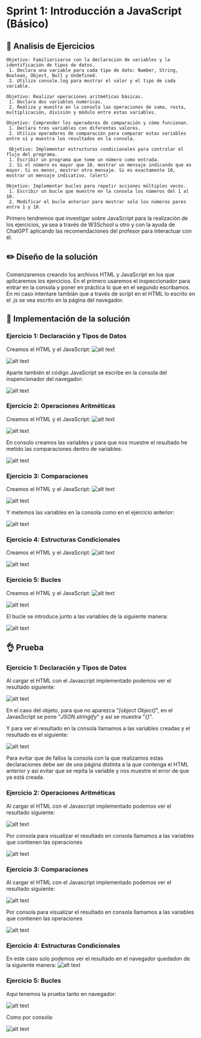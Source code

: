 # Sprint 1: Introducción a JavaScript (Básico)

## :microscope: Analisis de Ejercicios
```
Objetivo: Familiarizarse con la declaración de variables y la identificación de tipos de datos.
 1. Declara una variable para cada tipo de dato: Number, String, Boolean, Object, Null y Undefined.
 2. Utiliza console.log para mostrar el valor y el tipo de cada variable.
 
Objetivo: Realizar operaciones aritméticas básicas.
 1. Declara dos variables numéricas.
 2. Realiza y muestra en la consola las operaciones de suma, resta, multiplicación, división y módulo entre estas variables.

Objetivo: Comprender los operadores de comparación y cómo funcionan.
 1. Declara tres variables con diferentes valores.
 2. Utiliza operadores de comparación para comparar estas variables entre sí y muestra los resultados en la consola.

 Objetivo: Implementar estructuras condicionales para controlar el flujo del programa.
 1. Escribir un programa que tome un número como entrada.
 2. Si el número es mayor que 10, mostrar un mensaje indicando que es mayor. Si es menor, mostrar otro mensaje. Si es exactamente 10, mostrar un mensaje indicativo. (alert)

Objetivo: Implementar bucles para repetir acciones múltiples veces.
 1. Escribir un bucle que muestre en la consola los números del 1 al 10.
 2. Modificar el bucle anterior para mostrar solo los números pares entre 1 y 10.

 ```
Primero tendremos que investigar sobre JavaScript para la realización de los ejercicios, ya sea a través de W3School u otro y con la ayuda de ChatGPT aplicando las recomendaciones del profesor para interactuar con él.

## :pencil2: Diseño de la solución
Comenzaremos creando los archivos HTML y JavaScript en los que aplicaremos los ejercicios. En el primero usaremos el inspeccionador para entrar en la consola y poner en práctica lo que en el segundo escribamos. En mi caso intentare tambián que a través de script en el HTML lo escrito en el .js se vea escrito en la página del navegador.

## :key: Implementación de la solución
### Ejercicio 1: Declaración y Tipos de Datos
Creamos el HTML y el JavaScript:
![alt text](/T1/SPRINT%201/Ejercicio1/Recursos/HTML1.png "Html")

![alt text](/T1/SPRINT%201/Ejercicio1/Recursos/JavaScript1.png "JavaScript")

Aparte también el código JavaScript se escribe en la consola del inspencionador del navegador:

![alt text](/T1/SPRINT%201/Ejercicio1/Recursos/Consola1.png "Consola")
### Ejercicio 2: Operaciones Aritméticas
Creamos el HTML y el JavaScript:
![alt text](/T1/SPRINT%201/Ejercicio2/Recursos/HTML2.png "Html")

![alt text](/T1/SPRINT%201/Ejercicio2/Recursos/JavaScript2.png "JavaScript")

En consolo creamos las variables y para que nos muestre el resultado he metido las comparaciones dentro de variables:

![alt text](/T1/SPRINT%201/Ejercicio2/Recursos/Consola2.png "Consola")
### Ejercicio 3: Comparaciones
Creamos el HTML y el JavaScript:
![alt text](/T1/SPRINT%201/Ejercicio3/Recursos/HTML3.png "Html")

![alt text](/T1/SPRINT%201/Ejercicio3/Recursos/JavaScript3.png "JavaScript")

Y metemos las variables en la consola como en el ejercicio anterior:

![alt text](/T1/SPRINT%201/Ejercicio3/Recursos/Consola3.png "Consola")
### Ejercicio 4: Estructuras Condicionales
Creamos el HTML y el JavaScript:
![alt text](/T1/SPRINT%201/Ejercicio4/Recursos/HTML4.png "Html")

![alt text](/T1/SPRINT%201/Ejercicio4/Recursos/JavaScript4.png "JavaScript")
### Ejercicio 5: Bucles
Creamos el HTML y el JavaScript:
![alt text](/T1/SPRINT%201/Ejercicio5/Recursos/HTML5.png "Html")

![alt text](/T1/SPRINT%201/Ejercicio5/Recursos/JavaScript5.png "JavaScript")

El bucle se introduce junto a las variables de la siguiente manera:

![alt text](/T1/SPRINT%201/Ejercicio5/Recursos/Consola5.png "Consola")
## :ok_hand: Prueba
### Ejercicio 1: Declaración y Tipos de Datos
Al cargar el HTML con el Javascript implementado podemos ver el resultado siguiente:

![alt text](/T1/SPRINT%201/Ejercicio1/Recursos/Prueba1.png "Prueba HTML")

En el caso del objeto, para que no aparezca "*[object Object]*", en el JavasScript se pone "*JSON.stringify*" y así se muestra "*{}*".

Y para ver el resultado en la consola llamamos a las variables creadas y el resultado es el siguiente:

![alt text](/T1/SPRINT%201/Ejercicio1/Recursos/Prueba2.png "Prueba Consola")

Para evitar que de fallos la consola con la que realizamos estas declaraciones debe ser de una página distinta a la que contenga el HTML anterior y así evitar que se repita la variable y nos muestre el error de que ya está creada.
### Ejercicio 2: Operaciones Aritméticas
Al cargar el HTML con el Javascript implementado podemos ver el resultado siguiente:

![alt text](/T1/SPRINT%201/Ejercicio2/Recursos/Prueba2.png "Prueba HTML")

Por consola para visualizar el resultado en consola llamamos a las variables que contienen las operaciones

![alt text](/T1/SPRINT%201/Ejercicio2/Recursos/Prueba1.png "Prueba consola")
### Ejercicio 3: Comparaciones
Al cargar el HTML con el Javascript implementado podemos ver el resultado siguiente:

![alt text](/T1/SPRINT%201/Ejercicio3/Recursos/Prueba1.png "Prueba HTML")

Por consola para visualizar el resultado en consola llamamos a las variables que contienen las operaciones

![alt text](/T1/SPRINT%201/Ejercicio3/Recursos/Prueba2.png "Prueba consola")
### Ejercicio 4: Estructuras Condicionales
En este caso solo podemos ver el resultado en el navegador quedadon de la siguiente manera:
![alt text](/T1/SPRINT%201/Ejercicio4/Recursos/Funcionamiento4.gif "Prueba navegador")
### Ejercicio 5: Bucles
Aqui tenemos la prueba tanto en navegador:

![alt text](/T1/SPRINT%201/Ejercicio5/Recursos/Funcionamiento5.gif "Prueba navegador")

Como por consola:

![alt text](/T1/SPRINT%201/Ejercicio5/Recursos/PruebaConsola5.png "Prueba consola")